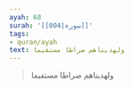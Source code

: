 ```yaml
---
ayah: 68
surah: '[[004|سورة]]'
tags:
- quran/ayah
text: ولهديناهم صراطا مستقيما
---
```

> ولهديناهم صراطا مستقيما
